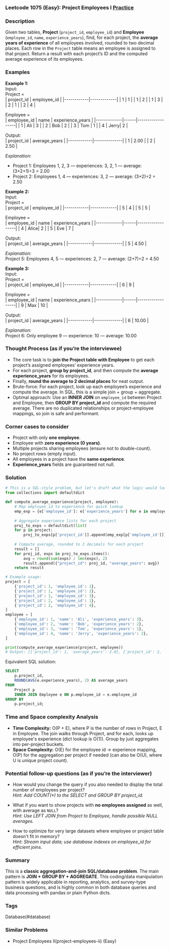 ### Leetcode 1075 (Easy): Project Employees I [Practice](https://leetcode.com/problems/project-employees-i)

### Description  
Given two tables, **Project** (`project_id`, `employee_id`) and **Employee** (`employee_id`, `name`, `experience_years`), find, for each project, the **average years of experience** of all employees involved, rounded to two decimal places. Each row in the `Project` table means an employee is assigned to that project. Return a result with each project’s ID and the computed average experience of its employees.

### Examples  

**Example 1:**  
Input:  
Project =  
| project_id | employee_id |
|------------|-------------|
| 1          | 1           |
| 1          | 2           |
| 1          | 3           |
| 2          | 1           |
| 2          | 4           |

Employee =  
| employee_id | name | experience_years |
|-------------|------|------------------|
| 1           | Ali  | 3                |
| 2           | Bob  | 2                |
| 3           | Tom  | 1                |
| 4           | Jerry| 2                |

Output:  
| project_id | average_years |
|------------|--------------|
| 1          | 2.00         |
| 2          | 2.50         |

*Explanation:*  
- Project 1: Employees 1, 2, 3 — experiences: 3, 2, 1 — average: (3+2+1)÷3 = 2.00  
- Project 2: Employees 1, 4 — experiences: 3, 2 — average: (3+2)÷2 = 2.50

**Example 2:**  
Input:  
Project =  
| project_id | employee_id |
|------------|-------------|
| 5          | 4           |
| 5          | 5           |

Employee =  
| employee_id | name | experience_years |
|-------------|------|------------------|
| 4           | Alice| 2                |
| 5           | Eve  | 7                |

Output:  
| project_id | average_years |
|------------|--------------|
| 5          | 4.50         |

*Explanation:*  
Project 5: Employees 4, 5 — experiences: 2, 7 — average: (2+7)÷2 = 4.50

**Example 3:**  
Input:  
Project =  
| project_id | employee_id |
|------------|-------------|
| 6          | 9           |

Employee =  
| employee_id | name | experience_years |
|-------------|------|------------------|
| 9           | Max  | 10               |

Output:  
| project_id | average_years |
|------------|--------------|
| 6          | 10.00        |

*Explanation:*  
Project 6: Only employee 9 — experience: 10 — average: 10.00

### Thought Process (as if you’re the interviewee)  

- The core task is to **join the Project table with Employee** to get each project’s assigned employees’ experience years.
- For each project, **group by project_id**, and then compute the **average experience_years** for its employees.
- Finally, **round the average to 2 decimal places** for neat output.
- Brute-force: For each project, look up each employee’s experience and compute the average. In SQL, this is a simple join + group + aggregate.
- Optimal approach: Use an **INNER JOIN** on `employee_id` between Project and Employee, then **GROUP BY project_id** and compute the required average. There are no duplicated relationships or project-employee mappings, so join is safe and performant.

### Corner cases to consider  
- Project with only **one employee**.
- Employee with **zero experience (0 years)**.
- Multiple projects sharing employees (ensure not to double-count).
- No project rows (empty input).
- All employees in a project have the **same experience**.
- **Experience_years** fields are guaranteed not null.

### Solution

```python
# This is a SQL-style problem, but let's draft what the logic would look like in Python
from collections import defaultdict

def compute_average_experience(project, employee):
    # Map employee_id to experience for quick lookup
    emp_exp = {e['employee_id']: e['experience_years'] for e in employee}
    
    # Aggregate experience lists for each project
    proj_to_exps = defaultdict(list)
    for p in project:
        proj_to_exps[p['project_id']].append(emp_exp[p['employee_id']])
    
    # Compute average, rounded to 2 decimals for each project
    result = []
    for proj_id, exps in proj_to_exps.items():
        avg = round(sum(exps) / len(exps), 2)
        result.append({"project_id": proj_id, "average_years": avg})
    return result

# Example usage:
project = [
    {'project_id': 1, 'employee_id': 1},
    {'project_id': 1, 'employee_id': 2},
    {'project_id': 1, 'employee_id': 3},
    {'project_id': 2, 'employee_id': 1},
    {'project_id': 2, 'employee_id': 4},
]
employee = [
    {'employee_id': 1, 'name': 'Ali', 'experience_years': 3},
    {'employee_id': 2, 'name': 'Bob', 'experience_years': 2},
    {'employee_id': 3, 'name': 'Tom', 'experience_years': 1},
    {'employee_id': 4, 'name': 'Jerry', 'experience_years': 2},
]

print(compute_average_experience(project, employee))
# Output: [{'project_id': 1, 'average_years': 2.0}, {'project_id': 2, 'average_years': 2.5}]
```

Equivalent SQL solution:

```sql
SELECT
    p.project_id,
    ROUND(AVG(e.experience_years), 2) AS average_years
FROM
    Project p
    INNER JOIN Employee e ON p.employee_id = e.employee_id
GROUP BY
    p.project_id;
```

### Time and Space complexity Analysis  

- **Time Complexity:** O(P + E), where P is the number of rows in Project, E in Employee. The join walks through Project, and for each, looks up employee's experience (dict lookup is O(1)). Group by just aggregates into per-project buckets.
- **Space Complexity:** O(E) for the employee id → experience mapping, O(P) for the aggregation per project if needed (can also be O(U), where U is unique project count).

### Potential follow-up questions (as if you’re the interviewer)  

- How would you change the query if you also needed to display the total number of employees per project?  
  *Hint: Add COUNT(\*) to the SELECT and GROUP BY project_id.*

- What if you want to show projects with **no employees assigned** as well, with average as `NULL`?  
  *Hint: Use LEFT JOIN from Project to Employee, handle possible NULL averages.*

- How to optimize for very large datasets where employee or project table doesn't fit in memory?  
  *Hint: Stream input data; use database indexes on employee_id for efficient joins.*

### Summary
This is a **classic aggregation-and-join SQL/database problem**. The main pattern is **JOIN + GROUP BY + AGGREGATE**. This coding/data manipulation pattern is widely applicable in reporting, analytics, and survey-type business questions, and is highly common in both database queries and data processing with pandas or plain Python dicts.

### Tags
Database(#database)

### Similar Problems
- Project Employees II(project-employees-ii) (Easy)